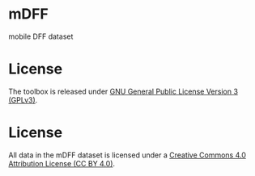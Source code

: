 # mDFF
mobile DFF dataset


# License
The toolbox is released under [GNU General Public License Version 3 (GPLv3)](http://www.gnu.org/licenses/gpl.html).


# License
All data in the mDFF dataset is licensed under a [Creative Commons 4.0 Attribution License (CC BY 4.0)](https://creativecommons.org/licenses/by/4.0/).
